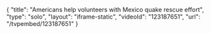 {
    "title": "Americans help volunteers with Mexico quake rescue effort",
    "type": "solo",
    "layout": "iframe-static",
    "videoId": "123187651",
    "url": "\/tvpembed\/123187651"
}